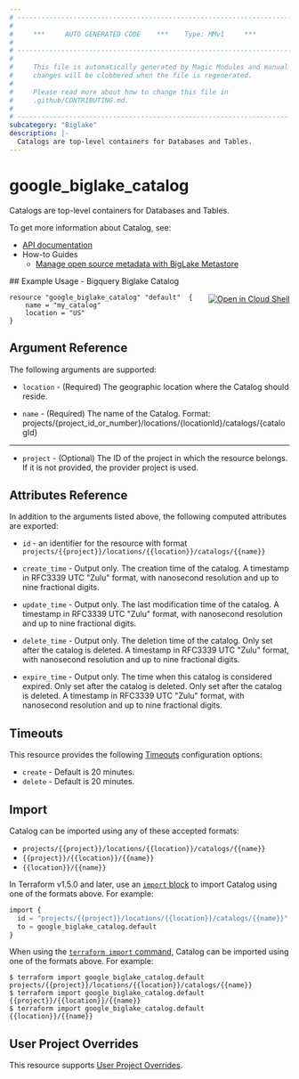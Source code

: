 ```yaml
---
# ----------------------------------------------------------------------------
#
#     ***     AUTO GENERATED CODE    ***    Type: MMv1     ***
#
# ----------------------------------------------------------------------------
#
#     This file is automatically generated by Magic Modules and manual
#     changes will be clobbered when the file is regenerated.
#
#     Please read more about how to change this file in
#     .github/CONTRIBUTING.md.
#
# ----------------------------------------------------------------------------
subcategory: "Biglake"
description: |-
  Catalogs are top-level containers for Databases and Tables.
---
```


# google\_biglake\_catalog

Catalogs are top-level containers for Databases and Tables.


To get more information about Catalog, see:

* [API documentation](https://cloud.google.com/bigquery/docs/reference/biglake/rest/v1/projects.locations.catalogs)
* How-to Guides
    * [Manage open source metadata with BigLake Metastore](https://cloud.google.com/bigquery/docs/manage-open-source-metadata#create_catalogs)

<div class = "oics-button" style="float: right; margin: 0 0 -15px">
  <a href="https://console.cloud.google.com/cloudshell/open?cloudshell_git_repo=https%3A%2F%2Fgithub.com%2Fterraform-google-modules%2Fdocs-examples.git&cloudshell_image=gcr.io%2Fcloudshell-images%2Fcloudshell%3Alatest&cloudshell_print=.%2Fmotd&cloudshell_tutorial=.%2Ftutorial.md&cloudshell_working_dir=bigquery_biglake_catalog&open_in_editor=main.tf" target="_blank">
    <img alt="Open in Cloud Shell" src="//gstatic.com/cloudssh/images/open-btn.svg" style="max-height: 44px; margin: 32px auto; max-width: 100%;">
  </a>
</div>
## Example Usage - Bigquery Biglake Catalog


```hcl
resource "google_biglake_catalog" "default"  {
    name = "my_catalog"
    location = "US"
}
```

## Argument Reference

The following arguments are supported:


* `location` -
  (Required)
  The geographic location where the Catalog should reside.

* `name` -
  (Required)
  The name of the Catalog. Format:
  projects/{project_id_or_number}/locations/{locationId}/catalogs/{catalogId}


- - -


* `project` - (Optional) The ID of the project in which the resource belongs.
    If it is not provided, the provider project is used.


## Attributes Reference

In addition to the arguments listed above, the following computed attributes are exported:

* `id` - an identifier for the resource with format `projects/{{project}}/locations/{{location}}/catalogs/{{name}}`

* `create_time` -
  Output only. The creation time of the catalog. A timestamp in RFC3339 UTC
  "Zulu" format, with nanosecond resolution and up to nine fractional
  digits.

* `update_time` -
  Output only. The last modification time of the catalog. A timestamp in
  RFC3339 UTC "Zulu" format, with nanosecond resolution and up to nine
  fractional digits.

* `delete_time` -
  Output only. The deletion time of the catalog. Only set after the catalog
  is deleted. A timestamp in RFC3339 UTC "Zulu" format, with nanosecond
  resolution and up to nine fractional digits.

* `expire_time` -
  Output only. The time when this catalog is considered expired. Only set
  after the catalog is deleted. Only set after the catalog is deleted.
  A timestamp in RFC3339 UTC "Zulu" format, with nanosecond resolution and
  up to nine fractional digits.


## Timeouts

This resource provides the following
[Timeouts](https://developer.hashicorp.com/terraform/plugin/sdkv2/resources/retries-and-customizable-timeouts) configuration options:

- `create` - Default is 20 minutes.
- `delete` - Default is 20 minutes.

## Import


Catalog can be imported using any of these accepted formats:

* `projects/{{project}}/locations/{{location}}/catalogs/{{name}}`
* `{{project}}/{{location}}/{{name}}`
* `{{location}}/{{name}}`


In Terraform v1.5.0 and later, use an [`import` block](https://developer.hashicorp.com/terraform/language/import) to import Catalog using one of the formats above. For example:

```tf
import {
  id = "projects/{{project}}/locations/{{location}}/catalogs/{{name}}"
  to = google_biglake_catalog.default
}
```

When using the [`terraform import` command](https://developer.hashicorp.com/terraform/cli/commands/import), Catalog can be imported using one of the formats above. For example:

```
$ terraform import google_biglake_catalog.default projects/{{project}}/locations/{{location}}/catalogs/{{name}}
$ terraform import google_biglake_catalog.default {{project}}/{{location}}/{{name}}
$ terraform import google_biglake_catalog.default {{location}}/{{name}}
```

## User Project Overrides

This resource supports [User Project Overrides](https://registry.terraform.io/providers/hashicorp/google/latest/docs/guides/provider_reference#user_project_override).
